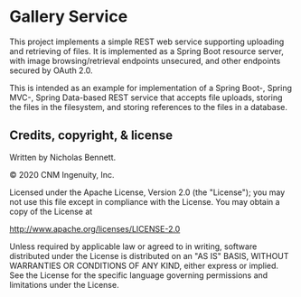 # Gallery Service

This project implements a simple REST web service supporting uploading and retrieving of files. It is implemented as a Spring Boot resource server, with image browsing/retrieval endpoints unsecured, and other endpoints secured by OAuth 2.0.
 
 This is intended as an example for implementation of a Spring Boot-, Spring MVC-, Spring Data-based REST service that accepts file uploads, storing the files in the filesystem, and storing references to the files in a database. 

## Credits, copyright, & license

Written by Nicholas Bennett.

&copy; 2020 CNM Ingenuity, Inc.

Licensed under the Apache License, Version 2.0 (the "License");
you may not use this file except in compliance with the License.
You may obtain a copy of the License at

<http://www.apache.org/licenses/LICENSE-2.0>

Unless required by applicable law or agreed to in writing, software
distributed under the License is distributed on an "AS IS" BASIS,
WITHOUT WARRANTIES OR CONDITIONS OF ANY KIND, either express or implied.
See the License for the specific language governing permissions and
limitations under the License.
